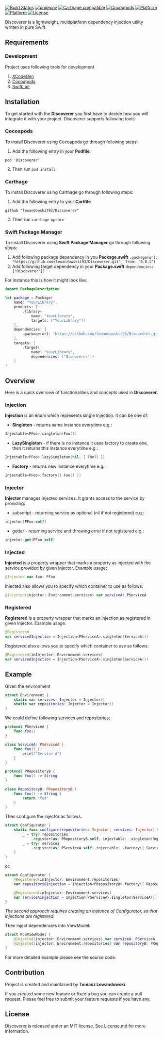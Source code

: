 [![Build Status](https://travis-ci.org/lewandowskit93/Discoverer.svg?branch=master)](https://travis-ci.org/lewandowskit93/Discoverer)
[![codecov](https://codecov.io/gh/lewandowskit93/Discoverer/branch/master/graph/badge.svg)](https://codecov.io/gh/lewandowskit93/Discoverer)
[![Carthage compatible](https://img.shields.io/badge/Carthage-Compatible-brightgreen.svg?style=flat)](https://github.com/Carthage/Carthage)
[![Cocoapods](https://img.shields.io/cocoapods/v/Discoverer.svg?style=flat)](https://cocoapods.org/pods/Discoverer)
[![Platform](https://img.shields.io/cocoapods/p/Discoverer.svg?style=flat)](https://cocoapods.org/pods/Discoverer)
[![Platform](https://img.shields.io/badge/Platform-linux-brightgreen.svg)](#)
[![License](https://img.shields.io/cocoapods/l/Discoverer.svg?style=flat)](https://cocoapods.org/pods/Discoverer)

Discoverer is a lightweight, multiplatform dependency injection utility written in pure Swift.

## Requirements

### Development
Project uses following tools for development
1. [XCodeGen](https://github.com/yonaskolb/XcodeGen)
2. [Cocoapods](https://cocoapods.org)
3. [SwiftLint](https://github.com/realm/SwiftLint)

## Installation

To get started with the **Discoverer** you first have to decide how you will integrate it with your project. Discoverer supports following tools:

### Cocoapods

To install Discoverer using Cocoapods go through following steps:

1. Add the following entry in your **Podfile**:
```
pod 'Discoverer'
```
2. Then run `pod install`.


### Carthage

To install Discoverer using Carthage go through following steps:

1. Add the following entry to your **Cartfile**

```
github "lewandowskit93/Discoverer"
```

2. Then run ```carthage update```

### Swift Package Manager

To install Discoverer using **Swift Package Manager** go through following steps:

1. Add following package dependency in you **Package.swift** ``` .package(url: "https://github.com/lewandowskit93/Discoverer.git", from: "0.0.1") ```
2. Add following target dependency in your **Package.swift** ``` dependencies: ["Discoverer"]) ```

For instance this is how it might look like:
```swift
import PackageDescription

let package = Package(
    name: "YourLibrary",
    products: [
        .library(
            name: "YourLibrary",
            targets: ["YourLibrary"])
    ],
    dependencies: [
        .package(url: "https://github.com/lewandowskit93/Discoverer.git", from: "0.0.1")
    ],
    targets: [
        .target(
            name: "YourLibrary",
            dependencies: ["Discoverer"])
    ]
)
```

## Overview

Here is a quick overview of functionalities and concepts used in **Discoverer**.

### Injection

**Injection** is an enum which represents single Injection. It can be one of:
- **Singleton** - returns same instance everytime e.g.: 
```swift
Injectable<PFoo>.singleton(Foo())
```
- **LazySingleton** - if there is no instance it uses factory to create one, then it returns this instance everytime e.g.: 
```swift
Injectable<PFoo>.lazySingleton(nil, { Foo() })
```
- **Factory** - returns new instance everytime e.g.: 
```swift
Injectable<PFoo>.factory({ Foo() })
```

### Injector

**Injector** manages injected services. It grants access to the service by providing:
- subscript - returning service as optional (nil if not registered) e.g.:
```swift
injector[PFoo.self]
```
- getter - returning service and throwing error if not registered e.g.: 
```swift
injector.get(PFoo.self)
```

### Injected
**Injected** is a property wrapper that marks a property as injected with the service provided by given Injector.
Example usage:
```swift
@Injected var foo: PFoo
```
Injected also allows you to specify which container to use as follows:
```swift
@Injected(injector: Environment.services) var serviceA: PServiceA
```
### Registered
**Registered** is a property wrapper that marks an injection as registered in given Injector.
Example usage:
```swift
@Registered
var serviceAInjection = Injection<PServiceA>.singleton(ServiceA())
```
Registered also allows you to specify which container to use as follows:
```swift
@Registered(inInjector: Environment.services)
var serviceAInjection = Injection<PServiceA>.singleton(ServiceA())
```
## Example

Given the environment
```swift
struct Environment {
    static var services: Injector = Injector()
    static var repositories: Injector = Injector()
}
```

We could define following services and repositories: 
```swift
protocol PServiceA {
    func foo()
}

class ServiceA: PServiceA {
    func foo() {
        print("Service A")
    }
}

protocol PRepositoryB {
    func foo() -> String
}

class RepositoryB: PRepositoryB {
    func foo() -> String {
        return "foo"
    }
}
```

Then configure the injector as follows:
```swift
struct Configurator {
    static func configure(repositories: Injector, services: Injector) throws {
        _ = try? repositories
            .register(as: PRepositoryB.self, injectable: .singleton(RepositoryB()))
        _ = try? services
            .register(as: PServiceA.self, injectable: .factory({ ServiceA() }))
    }
}
```
or:
```swift
struct Configurator {
    @Registered(inInjector: Environment.repositories)
    var repositoryBInjection = Injection<PRepositoryB>.factory({ RepositoryB() })

    @Registered(inInjector: Environment.services)
    var serviceAInjection = Injection<PServiceA>.singleton(ServiceA())
}
```
*The second approach requires creating an instance of Configurator, so that injections are registered.*

Then inject dependencies into ViewModel:
```swift
struct FooViewModel {
    @Injected(injector: Environment.services) var serviceA: PServiceA
    @Injected(injector: Environment.repositories) var repositoryB: PRepositoryB
}
```

For more detailed example please see the source code.

## Contribution

Project is created and maintained by **Tomasz Lewandowski**.

If you created some new feature or fixed a bug you can create a pull request. Please feel free to submit your feature requests if you have any.

## License

Discoverer is released under an MIT license. See [License.md](LICENSE.md) for more information.

